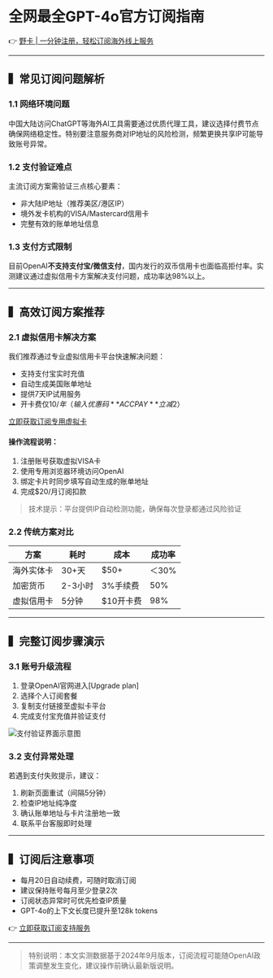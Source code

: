# 全网最全GPT-4o官方订阅指南

👉 [野卡 | 一分钟注册，轻松订阅海外线上服务](https://bbtdd.com/yeka)

---

## ▍常见订阅问题解析

### 1.1 网络环境问题
中国大陆访问ChatGPT等海外AI工具需要通过优质代理工具，建议选择付费节点确保网络稳定性。特别要注意服务商对IP地址的风险检测，频繁更换共享IP可能导致账号异常。

### 1.2 支付验证难点
主流订阅方案需验证三点核心要素：
- 非大陆IP地址（推荐美区/港区IP）
- 境外发卡机构的VISA/Mastercard信用卡
- 完整有效的账单地址信息

### 1.3 支付方式限制
目前OpenAI**不支持支付宝/微信支付**，国内发行的双币信用卡也面临高拒付率。实测建议通过虚拟信用卡方案解决支付问题，成功率达98%以上。

---

## ▍高效订阅方案推荐

### 2.1 虚拟信用卡解决方案
我们推荐通过专业虚拟信用卡平台快速解决问题：
- 支持支付宝实时充值
- 自动生成美国账单地址
- 提供7天IP试用服务
- 开卡费仅$10/年（输入优惠码**ACCPAY**立减$2）

[立即获取订阅专用虚拟卡](https://bbtdd.com/yeka)

#### 操作流程说明：
1. 注册账号获取虚拟VISA卡
2. 使用专用浏览器环境访问OpenAI
3. 绑定卡片时同步填写自动生成的账单地址
4. 完成$20/月订阅扣款

> 技术提示：平台提供IP自动检测功能，确保每次登录都通过风险验证

### 2.2 传统方案对比
| 方案        | 耗时   | 成本       | 成功率 |
|-------------|--------|------------|--------|
| 海外实体卡  | 30+天  | $50+       | ＜30%  |
| 加密货币    | 2-3小时| 3%手续费   | 50%    |
| 虚拟信用卡  | 5分钟  | $10开卡费  | 98%    |

---

## ▍完整订阅步骤演示

### 3.1 账号升级流程
1. 登录OpenAI官网进入[Upgrade plan]
2. 选择个人订阅套餐
3. 复制支付链接至虚拟卡平台
4. 完成支付宝充值并验证支付

![支付验证界面示意图](https://bbtdd.com/wp-content/uploads/img/5954578439257755.webp)

### 3.2 支付异常处理
若遇到支付失败提示，建议：
1. 刷新页面重试（间隔5分钟）
2. 检查IP地址纯净度
3. 确认账单地址与卡片注册地一致
4. 联系平台客服即时处理

---

## ▍订阅后注意事项
- 每月20日自动续费，可随时取消订阅
- 建议保持账号每月至少登录2次
- 订阅状态异常时可优先检查IP质量
- GPT-4o的上下文长度已提升至128k tokens

👉 [立即获取订阅支持服务](https://bbtdd.com/yeka)

---

> 特别说明：本文实测数据基于2024年9月版本，订阅流程可能随OpenAI政策调整发生变化，建议操作前确认最新版说明。